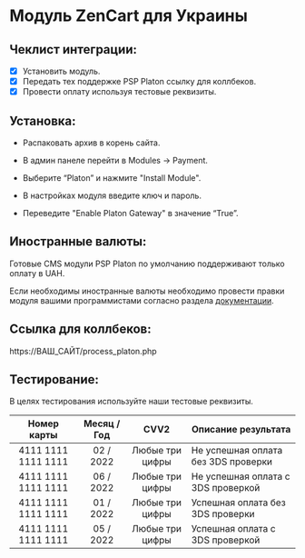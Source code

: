# Модуль ZenCart для Украины

## Чеклист интеграции:
- [x] Установить модуль.
- [x] Передать тех поддержке PSP Platon  ссылку для коллбеков.
- [x] Провести оплату используя тестовые реквизиты.

## Установка:

* Распаковать архив в корень сайта.

* В админ панеле перейти в  Modules → Payment.

* Выберите “Platon” и нажмите "Install Module".

* В настройках модуля введите ключ и пароль.

* Переведите "Enable Platon Gateway" в значение “True”.

## Иностранные валюты:
Готовые CMS модули PSP Platon по умолчанию поддерживают только оплату в UAH.

Если необходимы иностранные валюты необходимо провести правки модуля вашими программистами согласно раздела [документации](https://platon.atlassian.net/wiki/spaces/docs/pages/1810235393).

## Ссылка для коллбеков:
https://ВАШ_САЙТ/process_platon.php

## Тестирование:
В целях тестирования используйте наши тестовые реквизиты.

| Номер карты  | Месяц / Год | CVV2 | Описание результата |
| :---:  | :---:  | :---:  | --- |
| 4111  1111  1111  1111 | 02 / 2022 | Любые три цифры | Не успешная оплата без 3DS проверки |
| 4111  1111  1111  1111 | 06 / 2022 | Любые три цифры | Не успешная оплата с 3DS проверкой |
| 4111  1111  1111  1111 | 01 / 2022 | Любые три цифры | Успешная оплата без 3DS проверки |
| 4111  1111  1111  1111 | 05 / 2022 | Любые три цифры | Успешная оплата с 3DS проверкой |
